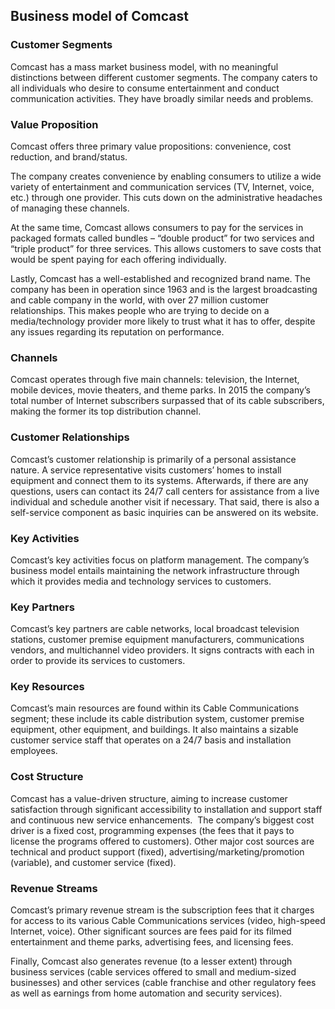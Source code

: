 Business model of Comcast
-------------------------

 ### Customer Segments

 Comcast has a mass market business model, with no meaningful distinctions between different customer segments. The company caters to all individuals who desire to consume entertainment and conduct communication activities. They have broadly similar needs and problems.

 ### Value Proposition

 Comcast offers three primary value propositions: convenience, cost reduction, and brand/status.

 The company creates convenience by enabling consumers to utilize a wide variety of entertainment and communication services (TV, Internet, voice, etc.) through one provider. This cuts down on the administrative headaches of managing these channels.

 At the same time, Comcast allows consumers to pay for the services in packaged formats called bundles – “double product” for two services and “triple product” for three services. This allows customers to save costs that would be spent paying for each offering individually.

 Lastly, Comcast has a well-established and recognized brand name. The company has been in operation since 1963 and is the largest broadcasting and cable company in the world, with over 27 million customer relationships. This makes people who are trying to decide on a media/technology provider more likely to trust what it has to offer, despite any issues regarding its reputation on performance.

 ### Channels

 Comcast operates through five main channels: television, the Internet, mobile devices, movie theaters, and theme parks. In 2015 the company’s total number of Internet subscribers surpassed that of its cable subscribers, making the former its top distribution channel.

 ### Customer Relationships

 Comcast’s customer relationship is primarily of a personal assistance nature. A service representative visits customers’ homes to install equipment and connect them to its systems. Afterwards, if there are any questions, users can contact its 24/7 call centers for assistance from a live individual and schedule another visit if necessary. That said, there is also a self-service component as basic inquiries can be answered on its website.

 ### Key Activities

 Comcast’s key activities focus on platform management. The company’s business model entails maintaining the network infrastructure through which it provides media and technology services to customers.

 ### Key Partners

 Comcast’s key partners are cable networks, local broadcast television stations, customer premise equipment manufacturers, communications vendors, and multichannel video providers. It signs contracts with each in order to provide its services to customers.

 ### Key Resources

 Comcast’s main resources are found within its Cable Communications segment; these include its cable distribution system, customer premise equipment, other equipment, and buildings. It also maintains a sizable customer service staff that operates on a 24/7 basis and installation employees.

 ### Cost Structure

 Comcast has a value-driven structure, aiming to increase customer satisfaction through significant accessibility to installation and support staff and continuous new service enhancements.  The company’s biggest cost driver is a fixed cost, programming expenses (the fees that it pays to license the programs offered to customers). Other major cost sources are technical and product support (fixed), advertising/marketing/promotion (variable), and customer service (fixed).

 ### Revenue Streams

 Comcast’s primary revenue stream is the subscription fees that it charges for access to its various Cable Communications services (video, high-speed Internet, voice). Other significant sources are fees paid for its filmed entertainment and theme parks, advertising fees, and licensing fees.

 Finally, Comcast also generates revenue (to a lesser extent) through business services (cable services offered to small and medium-sized businesses) and other services (cable franchise and other regulatory fees as well as earnings from home automation and security services).